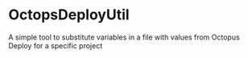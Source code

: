 # OctopsDeployUtil
 
A simple tool to substitute variables in a file with values from Octopus Deploy for a specific project
